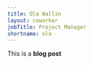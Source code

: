 ```yaml
---
title: Ola Wallin
layout: coworker
jobTitle: Project Manager
shortname: ola
---
```


This is a **blog post**